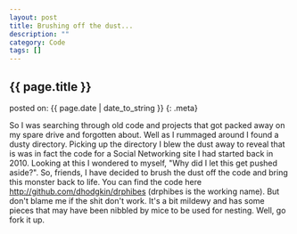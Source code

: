 ```yaml
---
layout: post
title: Brushing off the dust...
description: ""
category: Code
tags: []
---
```


## {{ page.title }}

posted on: {{ page.date | date_to_string }}
{: .meta}

So I was searching through old code and projects that got packed away on my spare drive and forgotten about. Well as I rummaged around I found a dusty directory.
Picking up the directory I blew the dust away to reveal that is was in fact the code for a Social Networking site I had started back in 2010. Looking at this I wondered to myself, "Why did I let this get pushed aside?".
So, friends, I have decided to brush the dust off the code and bring this monster back to life. 
You can find the code here http://github.com/dhodgkin/drphibes (drphibes is the working name). But don't blame me if the shit don't work. It's a bit mildewy and has some pieces that may have been nibbled by mice to be used for nesting. 
Well, go fork it up. 
